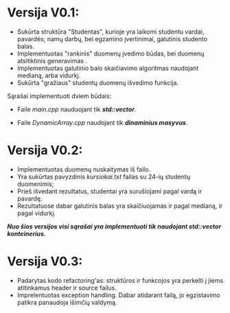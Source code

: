 # Versija V0.1:
*  Sukūrta struktūra "Studentas", kurioje yra laikomi studentu vardai, pavardės; namų darbų, bei egzamino įvertinimai, galutinis studento balas.
*  Implementuotas "rankinis" duomenų įvedimo būdas, bei duomenų atsitiktinis generavimas .
*  Implementuotas galutinio balo skaičiavimo algoritmas naudojant medianą, arba vidurkį.
*  Sukūrta "gražiaus" studentų duomenų išvedimo funkcija.

Sąrašai implementuoti dviem būdais:

* Faile *main.cpp* nauduojant tik ***std::vector***.

* Faile *DynamicArray.cpp* naudojant tik ***dinaminius masyvus***.

# Versija V0.2:

* Implementuotas duomenų nuskaitymas iš failo.
* Yra sukūrtas pavyzdinis *kursiokai.txt* failas su 24-ių studentų duomenimis;
* Prieš išvedant rezultatus, studentai yra surušiojami pagal vardą ir pavardę.
* Rezultatuose dabar galutinis balas yra skaičiuojamas ir pagal medianą, ir pagal vidurkį.

***Nuo šios versijos visi sąrašai yra implementuoti tik naudojant std::vector konteinerius.***

# Versija V0.3:

* Padarytas kodo refactoring'as: struktūros ir funkcojos yra perkelti į jiems atitinkamus header ir source failus.
* Imprelentuotas exception handling. Dabar atidarant failą, jo egzistavimo patikra panaudoja išimčių valdymą.

